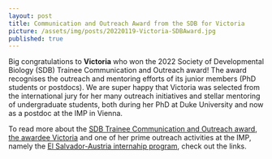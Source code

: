 ```yaml
---
layout: post
title: Communication and Outreach Award from the SDB for Victoria
picture: /assets/img/posts/20220119-Victoria-SDBAward.jpg
published: true
---
```

Big congratulations to **Victoria** who won the 2022 Society of Developmental Biology (SDB) Trainee Communication and Outreach award!
The award recognises the outreach and mentoring efforts of its junior members (PhD students or postdocs). We are super happy that Victoria was selected from the international jury for her many outreach initiatives and stellar mentoring of undergraduate students, both during her PhD at Duke University and now as a postdoc at the IMP in Vienna.

To read more about the [SDB Trainee Communication and Outreach award](https://www.sdbonline.org/sdb_trainee_science_communication_award), [the awardee Victoria](https://www.imp.ac.at/news/article/international-science-communication-award-for-victoria-deneke/) and one of her prime outreach activities at the IMP, namely the [El Salvador-Austria internahip program](https://www.imp.ac.at/news/article/salvadoran-student-at-the-imp/), check out the links.



